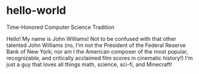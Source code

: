 # hello-world
Time-Honored Computer Science Tradition

Hello!  My name is John Williams!  Not to be confused with that other talented John Williams (no, I'm not the President of the Federal Reserve Bank of New York; nor am I the American composer of the most popular, recognizable, and critically acclaimed film scores in cinematic history!)  I'm just a guy that loves all things math, science, sci-fi, and Minecraft!
